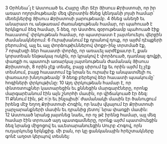 3 Օրհնեա՜լ է Աստուած եւ Հայրը մեր Տէր Յիսուս Քրիստոսի, որ իր առատ ողորմութեամբ մեզ վերստին ծնեց կենդանի յոյսի համար՝ մեռելներից Յիսուս Քրիստոսի յարութեամբ. 4 ծնեց անեղծ եւ անարատ ու անթառամ ժառանգութեան համար, որ պահուած է երկնքում ձեզ համար, 5 ձեզ, որ Աստծու զօրութեամբ պահուած էիք հաւատով՝ փրկութեան համար, որ պատրաստ է յայտնուելու վերջին ժամանակներում: 6 Ուրախանում էք դրանով դուք, որ այժմ դէպքերի բերումով, այլ եւ այլ փորձութիւններով փոքր-ինչ տրտմած էք, 7 որպէսզի ձեր հաւատի փորձը, որ առաւել արժէքաւոր է, քան կորստեան ենթակայ ոսկին, որ կրակով է փորձուած, դառնայ գովքի, փառքի ու պատուի առարկայ յայտնութեան ժամանակ Յիսուս Քրիստոսի, 8 որին չէք տեսել, բայց սիրում էք եւ որին այժմ էլ չէք տեսնում, բայց հաւատում էք նրան եւ ուրախ էք անպատմելի ու փառաւոր խնդութեամբ՝ 9 ձեռք բերելով ձեր հաւատի պսակումը՝ հոգիների փրկութիւնը:
10 Այդ փրկութեան համար է, որ փնտռտուքներ կատարեցին եւ քննեցին մարգարէները, որոնք մարգարէանում էին այն շնորհի մասին, որ վիճակուած էր ձեզ: 11 Քննում էին, թէ ո՛ր եւ ինչպիսի՛ ժամանակի մասին էր ծանուցում իրենց մէջ եղող Քրիստոսի Հոգին, որ նախ վկայում էր Քրիստոսի չարչարանքների մասին եւ դրանից յետոյ՝ նրա փառքի մասին: 12 Աստուած նրանց յայտնեց նաեւ, որ ոչ թէ իրենց համար, այլ մեզ համար էին տրուած այդ պատգամները, որոնք այժմ պատմուեցին ձեզ նրանց միջոցով եւ աւետարանուեցին Սուրբ Հոգով, որն ուղարկուեց երկնքից. մի բան, որ կը ցանկանային հրեշտակները գոնէ աղօտ կերպով տեսնել:
